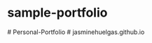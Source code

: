 # sample-portfolio
 
#   P e r s o n a l - P o r t f o l i o  
 #   j a s m i n e h u e l g a s . g i t h u b . i o  
 